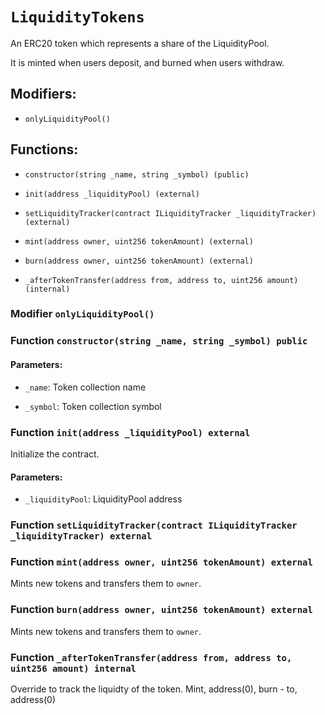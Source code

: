 # `LiquidityTokens`

An ERC20 token which represents a share of the LiquidityPool.

It is minted when users deposit, and burned when users withdraw.

## Modifiers:

- `onlyLiquidityPool()`

## Functions:

- `constructor(string _name, string _symbol) (public)`

- `init(address _liquidityPool) (external)`

- `setLiquidityTracker(contract ILiquidityTracker _liquidityTracker) (external)`

- `mint(address owner, uint256 tokenAmount) (external)`

- `burn(address owner, uint256 tokenAmount) (external)`

- `_afterTokenTransfer(address from, address to, uint256 amount) (internal)`

### Modifier `onlyLiquidityPool()`

### Function `constructor(string _name, string _symbol) public`

#### Parameters:

- `_name`: Token collection name

- `_symbol`: Token collection symbol

### Function `init(address _liquidityPool) external`

Initialize the contract.

#### Parameters:

- `_liquidityPool`: LiquidityPool address

### Function `setLiquidityTracker(contract ILiquidityTracker _liquidityTracker) external`

### Function `mint(address owner, uint256 tokenAmount) external`

Mints new tokens and transfers them to `owner`.

### Function `burn(address owner, uint256 tokenAmount) external`

Mints new tokens and transfers them to `owner`.

### Function `_afterTokenTransfer(address from, address to, uint256 amount) internal`

Override to track the liquidty of the token. Mint, address(0), burn - to, address(0)
